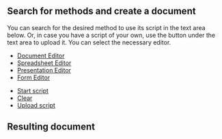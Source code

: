 ## Search for methods and create a document

You can search for the desired method to use its script in the text area below. Or, in case you have a script of your own, use the button under the text area to upload it. You can select the necessary editor.

* [Document Editor](/docbuilder/try)
* [Spreadsheet Editor](/docbuilder/try?type=cell)
* [Presentation Editor](/docbuilder/try?type=slide)
* [Form Editor](/docbuilder/try?type=form)

[]()



- [Start script]()
- [Clear]()
- [Upload script]()

## Resulting document
